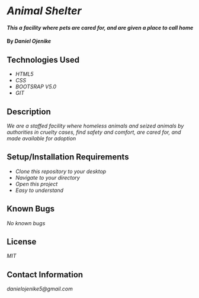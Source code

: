 # _Animal Shelter_

#### _This a facility where pets are cared for, and are given a place to call home_

#### By _**Daniel Ojenike**_

## Technologies Used

* _HTML5_
* _CSS_
* _BOOTSRAP V5.0_
* _GIT_

## Description

_We are a staffed facility where homeless animals and seized animals by authorities in cruelty cases, find safety and comfort, are cared for, and made available for adoption_

## Setup/Installation Requirements

* _Clone this repository to your desktop_
* _Navigate to your directory_
* _Open this project_
* _Easy to understand_

## Known Bugs
_No known bugs_

## License
_MIT_

## Contact Information

_danielojenike5@gmail.com_